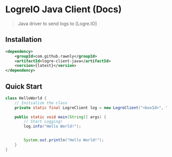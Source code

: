 # LogreIO Java Client (Docs)
> Java driver to send logs to [Logre.IO]

## Installation
```xml
<dependency>
    <groupId>com.github.rawnly</groupId>
    <artifactId>logre-client-java</artifactId>
    <version>{latest}</version>
</dependency>
```

## Quick Start
```java
class HelloWorld {
	// Initialize the class
	private static final LogreClient log = new LogreClient("<boxId>", "<auth-token>", MyClass.self);

	public static void main(String[] args) {
		// Start Logging!
		log.info("Hello World!");


		System.out.println("Hello World!");
	}
}
```
